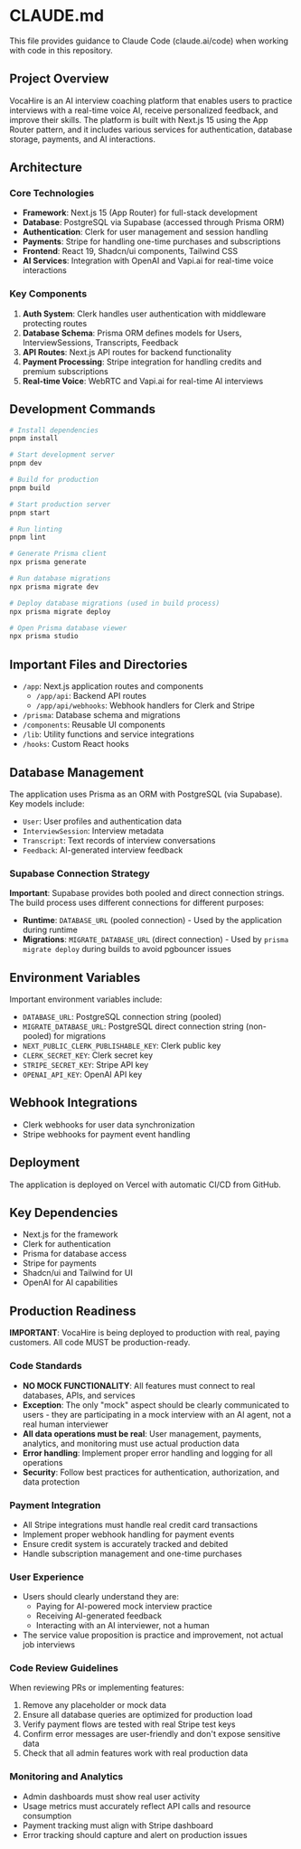 # CLAUDE.md

This file provides guidance to Claude Code (claude.ai/code) when working with code in this repository.

## Project Overview

VocaHire is an AI interview coaching platform that enables users to practice interviews with a real-time voice AI, receive personalized feedback, and improve their skills. The platform is built with Next.js 15 using the App Router pattern, and it includes various services for authentication, database storage, payments, and AI interactions.

## Architecture

### Core Technologies

- **Framework**: Next.js 15 (App Router) for full-stack development
- **Database**: PostgreSQL via Supabase (accessed through Prisma ORM)
- **Authentication**: Clerk for user management and session handling
- **Payments**: Stripe for handling one-time purchases and subscriptions
- **Frontend**: React 19, Shadcn/ui components, Tailwind CSS
- **AI Services**: Integration with OpenAI and Vapi.ai for real-time voice interactions

### Key Components

1. **Auth System**: Clerk handles user authentication with middleware protecting routes
2. **Database Schema**: Prisma ORM defines models for Users, InterviewSessions, Transcripts, Feedback
3. **API Routes**: Next.js API routes for backend functionality
4. **Payment Processing**: Stripe integration for handling credits and premium subscriptions
5. **Real-time Voice**: WebRTC and Vapi.ai for real-time AI interviews

## Development Commands

```bash
# Install dependencies
pnpm install

# Start development server
pnpm dev

# Build for production
pnpm build

# Start production server
pnpm start

# Run linting
pnpm lint

# Generate Prisma client
npx prisma generate

# Run database migrations
npx prisma migrate dev

# Deploy database migrations (used in build process)
npx prisma migrate deploy

# Open Prisma database viewer
npx prisma studio
```

## Important Files and Directories

- `/app`: Next.js application routes and components
  - `/app/api`: Backend API routes
  - `/app/api/webhooks`: Webhook handlers for Clerk and Stripe
- `/prisma`: Database schema and migrations
- `/components`: Reusable UI components
- `/lib`: Utility functions and service integrations
- `/hooks`: Custom React hooks

## Database Management

The application uses Prisma as an ORM with PostgreSQL (via Supabase). Key models include:

- `User`: User profiles and authentication data
- `InterviewSession`: Interview metadata
- `Transcript`: Text records of interview conversations
- `Feedback`: AI-generated interview feedback

### Supabase Connection Strategy

**Important**: Supabase provides both pooled and direct connection strings. The build process uses different connections for different purposes:

- **Runtime**: `DATABASE_URL` (pooled connection) - Used by the application during runtime
- **Migrations**: `MIGRATE_DATABASE_URL` (direct connection) - Used by `prisma migrate deploy` during builds to avoid pgbouncer issues

## Environment Variables

Important environment variables include:

- `DATABASE_URL`: PostgreSQL connection string (pooled)
- `MIGRATE_DATABASE_URL`: PostgreSQL direct connection string (non-pooled) for migrations
- `NEXT_PUBLIC_CLERK_PUBLISHABLE_KEY`: Clerk public key
- `CLERK_SECRET_KEY`: Clerk secret key
- `STRIPE_SECRET_KEY`: Stripe API key
- `OPENAI_API_KEY`: OpenAI API key

## Webhook Integrations

- Clerk webhooks for user data synchronization
- Stripe webhooks for payment event handling

## Deployment

The application is deployed on Vercel with automatic CI/CD from GitHub.

## Key Dependencies

- Next.js for the framework
- Clerk for authentication
- Prisma for database access
- Stripe for payments
- Shadcn/ui and Tailwind for UI
- OpenAI for AI capabilities

## Production Readiness

**IMPORTANT**: VocaHire is being deployed to production with real, paying customers. All code MUST be production-ready.

### Code Standards

- **NO MOCK FUNCTIONALITY**: All features must connect to real databases, APIs, and services
- **Exception**: The only "mock" aspect should be clearly communicated to users - they are participating in a mock interview with an AI agent, not a real human interviewer
- **All data operations must be real**: User management, payments, analytics, and monitoring must use actual production data
- **Error handling**: Implement proper error handling and logging for all operations
- **Security**: Follow best practices for authentication, authorization, and data protection

### Payment Integration

- All Stripe integrations must handle real credit card transactions
- Implement proper webhook handling for payment events
- Ensure credit system is accurately tracked and debited
- Handle subscription management and one-time purchases

### User Experience

- Users should clearly understand they are:
  - Paying for AI-powered mock interview practice
  - Receiving AI-generated feedback
  - Interacting with an AI interviewer, not a human
- The service value proposition is practice and improvement, not actual job interviews

### Code Review Guidelines

When reviewing PRs or implementing features:
1. Remove any placeholder or mock data
2. Ensure all database queries are optimized for production load
3. Verify payment flows are tested with real Stripe test keys
4. Confirm error messages are user-friendly and don't expose sensitive data
5. Check that all admin features work with real production data

### Monitoring and Analytics

- Admin dashboards must show real user activity
- Usage metrics must accurately reflect API calls and resource consumption
- Payment tracking must align with Stripe dashboard
- Error tracking should capture and alert on production issues